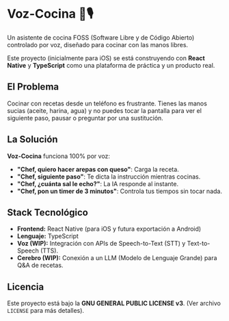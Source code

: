 # Voz-Cocina 🍳🎙️

Un asistente de cocina FOSS (Software Libre y de Código Abierto) controlado por voz, diseñado para cocinar con las manos libres.

Este proyecto (inicialmente para iOS) se está construyendo con **React Native** y **TypeScript** como una plataforma de práctica y un producto real.

## El Problema

Cocinar con recetas desde un teléfono es frustrante. Tienes las manos sucias (aceite, harina, agua) y no puedes tocar la pantalla para ver el siguiente paso, pausar o preguntar por una sustitución.

## La Solución

**Voz-Cocina** funciona 100% por voz:

* **"Chef, quiero hacer arepas con queso"**: Carga la receta.
* **"Chef, siguiente paso"**: Te dicta la instrucción mientras cocinas.
* **"Chef, ¿cuánta sal le echo?"**: La IA responde al instante.
* **"Chef, pon un timer de 3 minutos"**: Controla tus tiempos sin tocar nada.

## Stack Tecnológico

* **Frontend:** React Native (para iOS y futura exportación a Android)
* **Lenguaje:** TypeScript
* **Voz (WIP):** Integración con APIs de Speech-to-Text (STT) y Text-to-Speech (TTS).
* **Cerebro (WIP):** Conexión a un LLM (Modelo de Lenguaje Grande) para Q&A de recetas.

## Licencia

Este proyecto está bajo la **GNU GENERAL PUBLIC LICENSE v3**. (Ver archivo `LICENSE` para más detalles).

